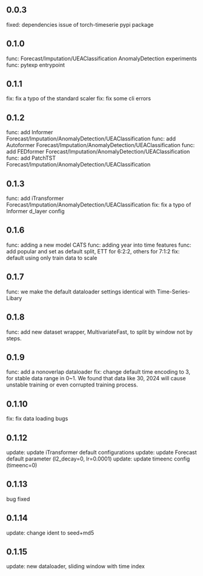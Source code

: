 ## 0.0.3
fixed: dependencies issue of torch-timeserie pypi package 


## 0.1.0

func: Forecast/Imputation/UEAClassification AnomalyDetection experiments
func: pytexp entrypoint


## 0.1.1
fix: fix a typo of the standard scaler
fix: fix some cli errors

## 0.1.2
func: add Informer Forecast/Imputation/AnomalyDetection/UEAClassification
func: add Autoformer Forecast/Imputation/AnomalyDetection/UEAClassification
func: add FEDformer Forecast/Imputation/AnomalyDetection/UEAClassification
func: add PatchTST Forecast/Imputation/AnomalyDetection/UEAClassification

## 0.1.3

func: add iTransformer Forecast/Imputation/AnomalyDetection/UEAClassification
fix: fix a typo of Informer d_layer config


## 0.1.6

func: adding a new model CATS
func: adding year into time features
func: add popular and set as default split, ETT for 6:2:2, others for 7:1:2
fix: default using only train data to scale 


## 0.1.7

func: we make the default dataloader settings identical with Time-Series-Libary



## 0.1.8

func: add new dataset wrapper, MultivariateFast, to split by window not by steps.

## 0.1.9

func: add a nonoverlap dataloader
fix: change default time encoding to 3, for stable data range in 0~1. We found that data like 30, 2024 will cause unstable training or even corrupted training process.


## 0.1.10

fix: fix data loading bugs


## 0.1.12

update: update iTransformer default configurations
update: update Forecast default parameter (l2_decay=0, lr=0.0001)
update: update timeenc config (timeenc=0)

## 0.1.13
bug fixed
## 0.1.14

update: change ident to seed+md5

## 0.1.15

update: new dataloader, sliding window with time index